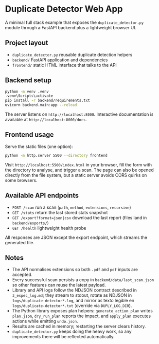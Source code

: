 # Duplicate Detector Web App

A minimal full stack example that exposes the `duplicate_detector.py` module through a FastAPI backend plus a lightweight browser UI.

## Project layout

- `duplicate_detector.py` reusable duplicate detection helpers
- `backend/` FastAPI application and dependencies
- `frontend/` static HTML interface that talks to the API

## Backend setup

```bash
python -m venv .venv
.venv\Scripts\activate
pip install -r backend/requirements.txt
uvicorn backend.main:app --reload
```

The server listens on `http://localhost:8000`. Interactive documentation is available at `http://localhost:8000/docs`.

## Frontend usage

Serve the static files (one option):

```bash
python -m http.server 5500 --directory frontend
```

Visit `http://localhost:5500/index.html` in your browser, fill the form with the directory to analyse, and trigger a scan. The page can also be opened directly from the file system, but a static server avoids CORS quirks on some browsers.

## Available API endpoints

- `POST /scan` run a scan (`path`, `method`, `extensions`, `recursive`)
- `GET /stats` return the last stored stats snapshot
- `GET /export?format=json|csv` download the last report (files land in `backend/exports/`)
- `GET /health` lightweight health probe

All responses are JSON except the export endpoint, which streams the generated file.

## Notes

- The API normalises extensions so both `.pdf` and `pdf` inputs are accepted.
- Every successful scan persists a copy in `backend/data/last_scan.json` so other features can reuse the latest payload.
- Library and API logs follow the NDJSON contract described in `3_espec_log.md`; they stream to stdout, rotate as NDJSON in `logs/duplicate-detector*.log`, and mirror as texto legible en `logs/duplicate-detector*.txt` (override via `DUPLY_LOG_DIR`).
- The Python library exposes plan helpers: `generate_action_plan` writes `plan.json`, `dry_run_plan` reports the impact, and `apply_plan` executes actions while emitting `undo.json`.
- Results are cached in memory; restarting the server clears history.
- `duplicate_detector.py` keeps doing the heavy work, so any improvements there will be reflected automatically.



